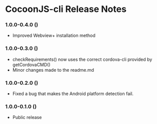# CocoonJS-cli Release Notes

### 1.0.0-0.4.0 ()
* Improved Webview+ installation method

### 1.0.0-0.3.0 ()
* checkRequirements() now uses the correct cordova-cli provided by getCordovaCMD() 
* Minor changes made to the readme.md

### 1.0.0-0.2.0 ()
* Fixed a bug that makes the Android platform detection fail.

### 1.0.0-0.1.0 ()
* Public release